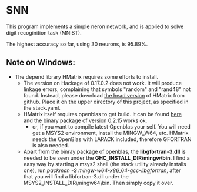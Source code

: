 # SNN
This program implements a simple neron network, and is applied to solve digit recoginition task (MNIST).

The highest accuracy so far, using 30 neurons, is 95.89%.

## Note on Windows:
+ The depend library HMatrix requires some efforts to install.
  + The version on Hackage of 0.17.0.2 does not work. It will produce linkage errors, complaining that symbols "random" and "rand48" not found. Instead, please download [the head version](https://github.com/albertoruiz/hmatrix) of HMatrix from github. Place it on the upper directory of this project, as specified in the stack.yaml.
  + HMatrix itself requires openblas to get build. It can be found [here](http://www.openblas.net/) and the binary package of version 0.2.15 works ok.
    + or, if you want to compile latest Openblas your self. You will need get a MSYS2 environment, install the MINGW_W64, etc. HMatrix needs the OpenBlas with LAPACK included, therefore GFORTRAN is also needed.
  + Apart from the binray package of openblas, the **libgfortran-3.dll** is needed to be seen under the **GHC_INSTALL_DIR\mingw\bin**. I find a easy way by starting a msys2 shell (the stack utility already installs one), run _packman -S mingw-w64-x86_64-gcc-libgfortran_, after that you will find a libfortran-3.dll under the MSYS2_INSTALL_DIR\mingw64\bin. Then simply copy it over.

